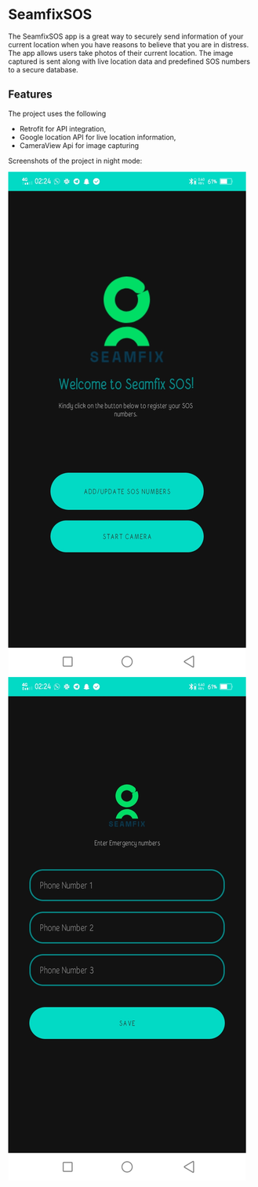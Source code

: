 # SeamfixSOS

The SeamfixSOS app is a great way to securely send information of your current location when you have reasons to believe that you are in distress.
The app allows users take photos of their current location. The image captured is sent along with live location data and predefined SOS numbers to a secure 
database.
## Features

The project uses the following

* Retrofit for API integration,
* Google location API for live location information,
* CameraView Api for image capturing



Screenshots of the project in night mode:

<img src="./one.jpg">
<img src="./two.jpg">

